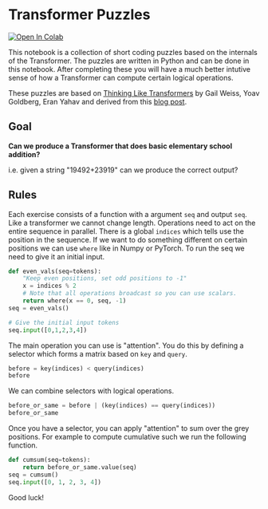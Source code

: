 # Transformer Puzzles

<a target="_blank" href="https://colab.research.google.com/github/srush/Transformer-Puzzles/blob/main/TransformerPuzzlers.ipynb">
  <img src="https://colab.research.google.com/assets/colab-badge.svg" alt="Open In Colab"/>
</a>

<!-- #region id="e9e822cb" -->
This notebook is a collection of short coding puzzles based on the internals of the Transformer. The puzzles are written in Python and can be done in this notebook. After completing these you will have a much better intutive sense of how a Transformer can compute certain logical operations. 

These puzzles are based on [Thinking Like Transformers](https://arxiv.org/pdf/2106.06981.pdf) by Gail Weiss, Yoav Goldberg, Eran Yahav and derived from this [blog post](https://srush.github.io/raspy/).
<!-- #endregion -->

<!-- #region id="8e962052" -->
## Goal

**Can we produce a Transformer that does basic elementary school addition?**

i.e. given a string "19492+23919" can we produce the correct output? 
<!-- #endregion -->

<!-- #region id="d332140b" -->
## Rules

Each exercise consists of a function with a argument `seq` and output `seq`. Like a transformer we cannot change length. Operations need to act on the entire sequence in parallel. There is a global `indices` which tells use the position in the sequence. If we want to do something different on certain positions we can use `where` like in Numpy or PyTorch. To run the seq we need to give it an initial input. 
<!-- #endregion -->


```python colab={"base_uri": "https://localhost:8080/", "height": 96} id="1b28dc98" outputId="f1ac1157-3db8-40c0-dbb2-7d9bad8943a0"
def even_vals(seq=tokens):
    "Keep even positions, set odd positions to -1"
    x = indices % 2
    # Note that all operations broadcast so you can use scalars.
    return where(x == 0, seq, -1)
seq = even_vals()

# Give the initial input tokens
seq.input([0,1,2,3,4])
```

<!-- #region id="9dc23f88" -->
The main operation you can use is "attention". You do this by defining a selector which forms a matrix based on `key` and `query`.
<!-- #endregion -->

```python colab={"base_uri": "https://localhost:8080/", "height": 176} id="e2ee0ff8" outputId="a61ac19c-2550-4f3c-d653-50c323cdfd59"
before = key(indices) < query(indices)
before
```

<!-- #region id="a4de0a14" -->
We can combine selectors with logical operations.
<!-- #endregion -->

```python colab={"base_uri": "https://localhost:8080/", "height": 201} id="c315ba6d" outputId="270d50fa-649c-438b-8606-d3d078478162"
before_or_same = before | (key(indices) == query(indices))
before_or_same
```

<!-- #region id="00bc66a3" -->
Once you have a selector, you can apply "attention" to sum over the grey positions. For example to compute cumulative such we run the following function. 
<!-- #endregion -->

```python colab={"base_uri": "https://localhost:8080/", "height": 326} id="e79c8c8b" outputId="44db7f90-502d-497c-c5ba-4062c09f0a9a"
def cumsum(seq=tokens):
    return before_or_same.value(seq)
seq = cumsum()
seq.input([0, 1, 2, 3, 4])
```

Good luck!
